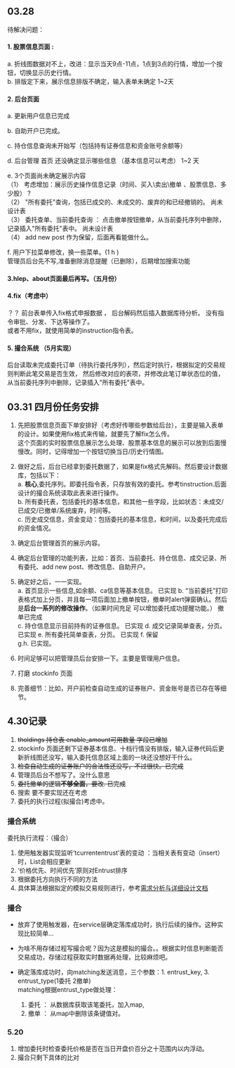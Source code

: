 ## 03.28   
  待解决问题：   
#### 1. 股票信息页面 :    
a. 折线图数据对不上，改进：显示当天9点-11点，1点到3点的行情，增加一个按钮，切换显示历史行情。   
b. 排版定下来，展示信息排版不确定，输入表单未确定		1~2天

#### 2. 后台页面   
a. 更新用户信息已完成 

b. 自助开户已完成。  

c. 持仓信息查询未开始写（包括持有证券信息和资金账号余额等）	

d. 后台管理 首页 还没确定显示哪些信息  （基本信息可以考虑）	1~2 天

e. 3个页面尚未确定展示内容    
（1） 考虑增加：展示历史操作信息记录（时间、买入\卖出\撤单 、股票信息、多少股）	?    
（2） "所有委托"查询，包括已成交的、未成交的、废弃的和已经撤销的。			尚未设计表   
（3） 委托查单、当前委托查询 ： 点击撤单按钮撤单，从当前委托序列中删除，记录插入"所有委托"表中。		尚未设计表    
（4） add new post 作为保留，后面再看能做什么。

f. 用户下拉菜单修改，换一些菜单。(1 h )   
管理员后台先不写,准备删除消息提醒（已删除），后期增加搜索功能

#### 3.hlep、about页面最后再写。（五月份）
 
#### 4.fix（考虑中）   
？？ 前台表单传入fix格式申报数据  ， 后台解码然后插入数据库待分析。 没有指令审批、分发、下达等操作了。   
或者不用fix，就使用简单的instruction指令表。

#### 5. 撮合系统 （5月实现）
后台读取未完成委托订单（待执行委托序列），然后定时执行，根据拟定的交易规则判断此笔交易是否生效，
	然后修改对应的表项，并修改此笔订单状态位的值，从当前委托序列中删除，记录插入"所有委托"表中。
  
  
## 03.31 四月份任务安排   
1. 先把股票信息页面下单安排好（考虑好传哪些参数给后台），主要是输入表单的设计。如果使用fix格式来传输，就要先了解fix怎么传。   
这个页面的实时股票信息展示怎么处理、股票基本信息的展示可以放到后面慢慢改。同时，记得增加一个按钮切换当日/历史行情图。

2. 做好之后，后台已经拿到委托数据了，如果是fix格式先解码。然后要设计数据库，包括以下：    
  a. **核心**,委托序列。即委托指令表，只存放有效的委托。参考tinstruction.后面设计的撮合系统读取此表来进行操作。   
  b. 所有委托表，包括委托的基本信息，和其他一些字段，比如状态：未成交/已成交/已撤单/系统废弃，时间等。   
  c. 历史成交信息，资金变动：包括委托的基本信息，和时间，以及委托完成后的资金情况。
  
3. 确定后台管理首页的展示内容。

4. 确定后台管理的功能列表，比如：首页、当前委托、持仓信息、成交记录、所有委托、add new post、修改信息、自助开户。

5. 确定好之后，一一实现。  
  a. 首页显示一些信息,如余额、ca信息等基本信息。 已实现
  b. “当前委托”打印表格式加上分页，并且每一项后面加上撤单按钮，撤单时alert弹窗确认。然后是**后台一系列的修改操作**。（如果时间充足 可以增加委托成功提醒功能。） 撤单已完成  
  c. 持仓信息显示目前持有的证券信息。   已实现
  d. 成交记录简单查表，分页。   已实现
  e. 所有委托简单查表，分页。   已实现
  f. 保留   
  g.h. 已实现。
  
6. 时间足够可以把管理员后台安排一下。主要是管理用户信息。

7. 打磨 stockinfo 页面

8. 完善细节：比如，开户前检查自动生成的证券账户、资金账号是否已存在等细节。


## 4.30记录   
1. ~~tholdings 持仓表 enable_amount可用数量 字段已增加~~
2. stockinfo 页面还剩下证券基本信息、十档行情没有排版，输入证券代码后更新折线图还没写，输入委托信息区域上面的一块还没想好干什么。
3. ~~检查自动生成的证券账户的合法性还没写，不过很快。已完成~~
4. 管理员后台不想写了。没什么意思  
5. ~~委托撤单的逻辑**不够全面**，要改.  已完成~~
6. 搜索 要不要实现还在考虑
7. 委托的执行过程(拟撮合)考虑中。

### 撮合系统   
委托执行流程：（撮合）  
1. 使用触发器实现监听‘tcurrententrust’表的变动 ：当相关表有变动（insert）时，List<Entrust>会相应更新
2. ‘价格优先、时间优先’原则对Entrust排序
3. 根据委托方向执行不同的方法
4. 具体算法根据拟定的模拟交易规则进行，参考[需求分析与详细设计文档](https://github.com/Reve-Y/StockTradingSystem/blob/master/%E9%9C%80%E6%B1%82%E5%88%86%E6%9E%90%E4%B8%8E%E8%AF%A6%E7%BB%86%E8%AE%BE%E8%AE%A1.md)

### 撮合   
* 放弃了使用触发器，在service层确定落库成功时，执行后续的操作。这种实现比较简单...

* 为啥不用存储过程写撮合呢？因为这是模拟的撮合。。根据实时信息判断能否交易成功，存储过程获取实时数据再处理，比较麻烦吧。

* 确定落库成功时，向matching发送消息，三个参数：1. entrust_key, 3. entrust_type(1委托 2撤单)    
  matching根据entrust_type做处理：  
  1. 委托 ： 从数据库获取该笔委托，加入map, 
  2. 撤单 ： 从map中删除该条键值对。 
  
  
### 5.20   
1. 增加委托时检查委托价格是否在当日开盘价百分之十范围内以内浮动。  
2. 撮合只剩下具体的比对
